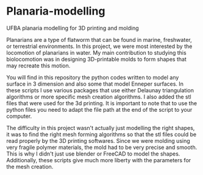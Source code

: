 # Planaria-modelling
UFBA planaria modelling for 3D printing and molding

Planarians are a type of flatworm that can be found in marine, freshwater, or terrestrial environments. In this project, we were most interested by the locomotion of planarians in water. My main contribution to studying this biolocomotion was in designing 3D-printable molds to form shapes that may recreate this motion.

You will find in this repository the python codes written to model any surface in 3 dimension and also some that model Enneper surfaces. In these scripts I use various packages that use either Delaunay triangulation algorithms or more specific mesh creation algorithms. I also added the stl files that were used for the 3d printing. It is important to note that to use the python files you need to adapt the file path at the end of the script to your computer.

The difficulty in this project wasn't actually just modelling the right shapes, it was to find the right mesh forming algorithms so that the stl files could be read properly by the 3D printing softwares. Since we were molding using very fragile polymer materials, the mold had to be very precise and smooth. This is why I didn't just use blender or FreeCAD to model the shapes. Additionally, these scripts give much more liberty with the parameters for the mesh creation.
